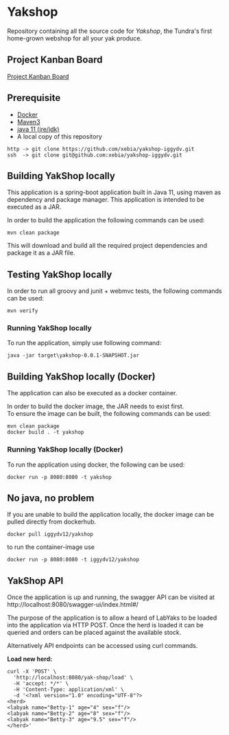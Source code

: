 # Yakshop

Repository containing all the source code for _Yakshop_, the Tundra's first home-grown webshop for all your yak produce.

## Project Kanban Board

[Project Kanban Board](https://trello.com/b/Vzj6KVcx/yakshop)

## Prerequisite
- [Docker](https://docs.docker.com/get-docker/)
- [Maven3](https://maven.apache.org/install.html)
- [java 11 (jre/jdk)](https://www.java.com/en/download/help/download_options.xml)
- A local copy of this repository

```shell
http -> git clone https://github.com/xebia/yakshop-iggydv.git
ssh  -> git clone git@github.com:xebia/yakshop-iggydv.git
```

## Building YakShop locally

This application is a spring-boot application built in Java 11, using maven as dependency and package manager.
This application is intended to be executed as a JAR. 

In order to build the application the following commands can be used:

```shell
mvn clean package
```
This will download and build all the required project dependencies and package it as a JAR file.

## Testing YakShop locally

In order to run all groovy and junit + webmvc tests, the following commands can be used:
```shell
mvn verify
```

### Running YakShop locally

To run the application, simply use following command:
```shell
java -jar target\yakshop-0.0.1-SNAPSHOT.jar
```

## Building YakShop locally (Docker)

The application can also be executed as a docker container.

In order to build the docker image, the JAR needs to exist first. \
To ensure the image can be built, the following commands can be used:
```shell
mvn clean package
docker build . -t yakshop
```

### Running YakShop locally (Docker)
To run the application using docker, the following can be used:
```shell
docker run -p 8080:8080 -t yakshop
```

## No java, no problem
If you are unable to build the application locally, the docker image can be pulled directly from dockerhub.
```shell
docker pull iggydv12/yakshop
```
to run the container-image use
```shell
docker run -p 8080:8080 -t iggydv12/yakshop
```

## YakShop API

Once the application is up and running, the swagger API can be visited at http://localhost:8080/swagger-ui/index.html#/

The purpose of the application is to allow a heard of LabYaks to be loaded into the application via HTTP POST. 
Once the herd is loaded it can be queried and orders can be placed against the available stock.

Alternatively API endpoints can be accessed using curl commands.

**Load new herd:**
```shell
curl -X 'POST' \
  'http://localhost:8080/yak-shop/load' \
  -H 'accept: */*' \
  -H 'Content-Type: application/xml' \
  -d '<?xml version="1.0" encoding="UTF-8"?>
<herd>
<labyak name="Betty-1" age="4" sex="f"/>
<labyak name="Betty-2" age="8" sex="f"/>
<labyak name="Betty-3" age="9.5" sex="f"/>
</herd>'
```